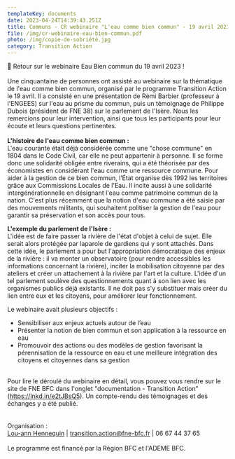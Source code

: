 ```yaml
---
templateKey: documents
date: 2023-04-24T14:39:43.251Z
title: Communs - CR webinaire "L'eau comme bien commun" - 19 avril 2023
file: /img/cr-webinaire-eau-bien-commun.pdf
photo: /img/copie-de-sobriété.jpg
category: Transition Action
---
```

<!--StartFragment-->

🔎 Retour sur le webinaire Eau Bien commun du 19 avril 2023 !\
\
Une cinquantaine de personnes ont assisté au webinaire sur la thématique de l'eau comme bien commun, organisé par le programme Transition Action le 19 avril. Il a consisté en une présentation de Rémi Barbier (professeur à l'ENGEES) sur l'eau au prisme du commun, puis un témoignage de Philippe Dubois (président de FNE 38) sur le parlement de l'Isère. Nous les remercions pour leur intervention, ainsi que tous les participants pour leur écoute et leurs questions pertinentes.\
**\
L'histoire de l'eau comme bien commun :**\
L'eau courante était déjà considérée comme une "chose commune" en 1804 dans le Code Civil, car elle ne peut appartenir à personne. Il se forme donc une solidarité obligée entre riverains, qui a été théorisée par des économistes en considérant l'eau comme une ressource commune. Pour aider à la gestion de ce bien commun, l’État organise dès 1992 les territoires grâce aux Commissions Locales de l'Eau. Il incite aussi à une solidarité intergénérationnelle en désignant l'eau comme patrimoine commun de la nation. C'est plus récemment que la notion d'eau commune a été saisie par des mouvements militants, qui souhaitent politiser la gestion de l'eau pour garantir sa préservation et son accès pour tous.

**L'exemple du parlement de l'Isère :**\
L'idée est de faire passer la rivière de l'état d'objet à celui de sujet. Elle serait alors protégée par laparole de gardiens qui y sont attachés. Dans cette idée, le parlement a pour but l'appropriation démocratique des enjeux de la rivière : il va monter un observatoire (pour rendre accessibles les informations concernant la rivière), inciter la mobilisation citoyenne par des ateliers et créer un attachement à la rivière par l'art et la culture. L'idée d'un tel parlement soulève des questionnements quant à son lien avec les organismes publics déjà existants. Il ne doit pas s'y substituer mais créer du lien entre eux et les citoyens, pour améliorer leur fonctionnement.

Le webinaire avait plusieurs objectifs :

* Sensibiliser aux enjeux actuels autour de l’eau
* Présenter la notion de bien commun et son application à la ressource en eau
* Promouvoir des actions ou des modèles de gestion favorisant la pérennisation de la ressource en eau et une meilleure intégration des citoyens et citoyennes dans sa gestion

\
Pour lire le déroulé du webinaire en détail, vous pouvez vous rendre sur le site de FNE BFC dans l'onglet "documentation - Transition Action" (<https://lnkd.in/e2tJBsQ5>). Un compte-rendu des témoignages et des échanges y a été publié.\
\
\
Organisation :\
[Lou-ann Hennequin](https://www.linkedin.com/in/ACoAADDKKsoBBq6dvM1KKNRY-t-56DtxK51eC20) | [transition.action@fne-bfc.fr](mailto:transition.action@fne-bfc.fr) | 06 67 44 37 65\
\
Le programme est financé par la Région BFC et l'ADEME BFC.

<!--EndFragment-->